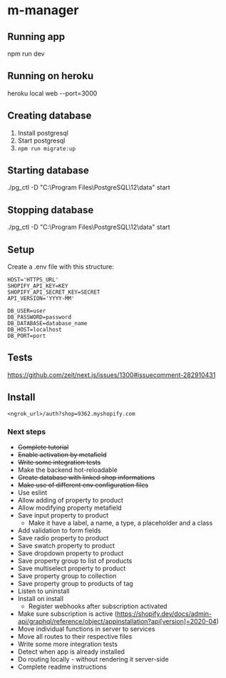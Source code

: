 # m-manager

## Running app

npm run dev

## Running on heroku

heroku local web --port=3000

## Creating database

1. Install postgresql
2. Start postgresql
3. `npm run migrate:up`

## Starting database

./pg_ctl -D "C:\Program Files\PostgreSQL\12\data" start

## Stopping database

./pg_ctl -D "C:\Program Files\PostgreSQL\12\data" start

## Setup

Create a .env file with this structure:

```
HOST='HTTPS_URL'
SHOPIFY_API_KEY=KEY
SHOPIFY_API_SECRET_KEY=SECRET
API_VERSION='YYYY-MM'

DB_USER=user
DB_PASSWORD=password
DB_DATABASE=database_name
DB_HOST=localhost
DB_PORT=port
```

## Tests

https://github.com/zeit/next.js/issues/1300#issuecomment-282910431

## Install

`<ngrok_url>/auth?shop=9362.myshopify.com`

### Next steps

- ~~Complete tutorial~~
- ~~Enable activation by metafield~~
- ~~Write some integration tests~~
- Make the backend hot-reloadable
- ~~Create database with linked shop informations~~
- ~~Make use of different env configuration files~~
- Use eslint
- Allow adding of property to product
- Allow modifying property metafield
- Save input property to product
    - Make it have a label, a name, a type, a placeholder and a class
- Add validation to form fields
- Save radio property to product
- Save swatch property to product
- Save dropdown property to product
- Save property group to list of products
- Save multiselect property to product
- Save property group to collection
- Save property group to products of tag
- Listen to uninstall 
- Install on install
    - Register webhooks after subscription activated
- Make sure subscription is active (https://shopify.dev/docs/admin-api/graphql/reference/object/appinstallation?api[version]=2020-04)
- Move individual functions in server to services
- Move all routes to their respective files
- Write some more integration tests
- Detect when app is already installed
- Do routing locally - without rendering it server-side
- Complete readme instructions

